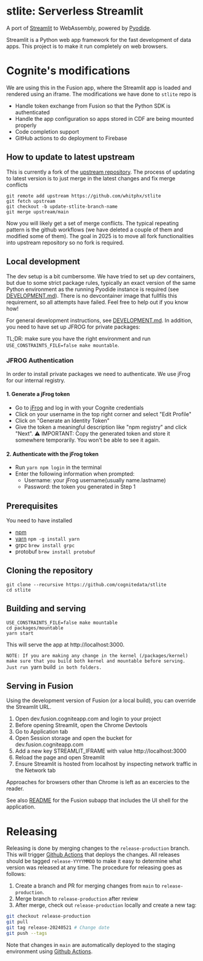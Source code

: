 # stlite: Serverless Streamlit

A port of [Streamlit](https://streamlit.io/) to WebAssembly, powered by [Pyodide](https://pyodide.org/).

Streamlit is a Python web app framework for the fast development of data apps. This project is to make it run completely on web browsers.

# Cognite's modifications

We are using this in the Fusion app, where the Streamlit app is loaded and rendered using an iframe. The modifications we have done to `stlite` repo is

- Handle token exchange from Fusion so that the Python SDK is authenticated
- Handle the app configuration so apps stored in CDF are being mounted properly
- Code completion support
- GitHub actions to do deployment to Firebase

## How to update to latest upstream

This is currently a fork of the [upstream repository](https://github.com/whitphx/stlite). The process of updating to latest version is to just merge in the latest changes and fix merge conflicts

```
git remote add upstream https://github.com/whitphx/stlite
git fetch upstream
git checkout -b update-stlite-branch-name
git merge upstream/main
```

Now you will likely get a set of merge conflicts. The typical repeating pattern is the github workflows (we have deleted a couple of them and modified some of them). The goal in 2025 is to move all fork functionalities into upstream repository so no fork is required.

## Local development

The dev setup is a bit cumbersome. We have tried to set up dev containers, but due to some strict package rules, typically an exact version
of the same Python environment as the running Pyodide instance is required (see [DEVELOPMENT.md](DEVELOPMENT.md)). There is no devcontainer image
that fullfils this requirement, so all attempts have failed. Feel free to help out if you know how!

For general development instructions, see [DEVELOPMENT.md](DEVELOPMENT.md). In addition, you need to have set up JFROG for private packages:

TL;DR: make sure you have the right environment and run `USE_CONSTRAINTS_FILE=false make mountable`.

### JFROG Authentication

In order to install private packages we need to authenticate. We use jFrog for our internal registry.

#### 1. Generate a jFrog token

- Go to [jFrog](https://cognite.jfrog.io/ui/) and log in with your Cognite credentials
- Click on your username in the top right corner and select "Edit Profile"
- Click on "Generate an Identity Token"
- Give the token a meaningful description like "npm registry" and click "Next". ⚠️ IMPORTANT: Copy the generated token and store it somewhere temporarily. You won't be able to see it again.

#### 2. Authenticate with the jFrog token

- Run `yarn npm login` in the terminal
- Enter the following information when prompted:
  - Username: your jFrog username(usually name.lastname)
  - Password: the token you generated in Step 1

## Prerequisites

You need to have installed

- [npm](https://docs.npmjs.com/downloading-and-installing-node-js-and-npm)
- [yarn](https://yarnpkg.com/) `npm -g install yarn`
- grpc `brew install grpc`
- protobuf `brew install protobuf`

## Cloning the repository

```
git clone --recursive https://github.com/cognitedata/stlite
cd stlite
```

## Building and serving

```
USE_CONSTRAINTS_FILE=false make mountable
cd packages/mountable
yarn start
```

This will serve the app at http://localhost:3000.

`NOTE: If you are making any change in the kernel (/packages/kernel) make sure that you build both kernel and mountable before serving. Just run `yarn build` in both folders.`

## Serving in Fusion

Using the development version of Fusion (or a local build), you can override the Streamlit URL.

1. Open dev.fusion.cogniteapp.com and login to your project
2. Before opening Streamlit, open the Chrome Devtools
3. Go to Application tab
4. Open Session storage and open the bucket for dev.fusion.cogniteapp.com
5. Add a new key STREAMLIT_IFRAME with value http://localhost:3000
6. Reload the page and open Streamlit
7. Ensure Streamlit is hosted from localhost by inspecting network traffic in the Network tab

Approaches for browsers other than Chrome is left as an excercies to the reader.

See also [README](https://github.com/cognitedata/fusion/blob/master/apps/streamlit/README.md) for the Fusion subapp that includes
the UI shell for the application.

# Releasing

Releasing is done by merging changes to the `release-production` branch. This will trigger [Github Actions](https://github.com/cognitedata/stlite/blob/main/.github/workflows/deploy-production.yml) that deploys the changes. All releases should be tagged `release-YYYYMMDD` to make it easy to determine what version was released at any time. The procedure for releasing goes as follows:

1. Create a branch and PR for merging changes from `main` to `release-production`.
1. Merge branch to `release-production` after review
1. After merge, check out `release-production` locally and create a new tag:

```bash
git checkout release-production
git pull
git tag release-20240521 # Change date
git push --tags
```

Note that changes in `main` are automatically deployed to the staging environment using [Github Actions](https://github.com/cognitedata/stlite/blob/main/.github/workflows/deploy-staging.yml).
